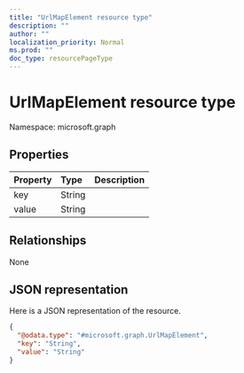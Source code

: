 ```yaml
---
title: "UrlMapElement resource type"
description: ""
author: ""
localization_priority: Normal
ms.prod: ""
doc_type: resourcePageType
---
```


# UrlMapElement resource type


Namespace: microsoft.graph



## Properties
|Property|Type|Description|
|:---|:---|:---|
|key|String||
|value|String||

## Relationships
None

## JSON representation
Here is a JSON representation of the resource.
<!-- {
  "blockType": "resource",
  "@odata.type": "microsoft.graph.UrlMapElement"
}
-->
``` json
{
  "@odata.type": "#microsoft.graph.UrlMapElement",
  "key": "String",
  "value": "String"
}
```

